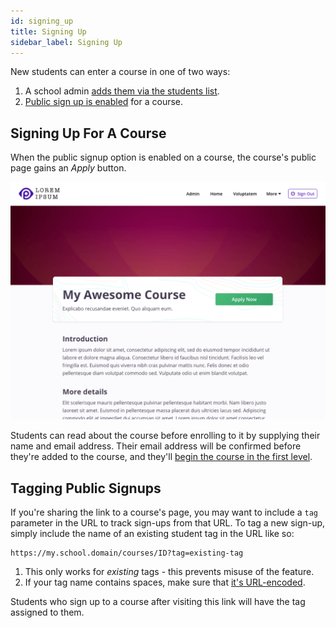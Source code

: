 ```yaml
---
id: signing_up
title: Signing Up
sidebar_label: Signing Up
---
```


New students can enter a course in one of two ways:

1. A school admin [adds them via the students list](/users/students#adding-new-students).
2. [Public sign up is enabled](/users/courses#creating-courses) for a course.

## Signing Up For A Course

When the public signup option is enabled on a course, the course's public page gains an _Apply_ button.

![Course with public signup enabled](../assets/signing_up/course_with_public_signup_dopsox.png)

Students can read about the course before enrolling to it by supplying their name and email address. Their email address
will be confirmed before they're added to the course, and they'll
[begin the course in the first level](/users/curriculum_editor#what-are-levels).

## Tagging Public Signups

If you're sharing the link to a course's page, you may want to include a `tag` parameter in the URL to track sign-ups
from that URL. To tag a new sign-up, simply include the name of an existing student tag in the URL like so:

```
https://my.school.domain/courses/ID?tag=existing-tag
```

1. This only works for _existing_ tags - this prevents misuse of the feature.
2. If your tag name contains spaces, make sure that [it's URL-encoded](http://www.utilities-online.info/urlencode/).

Students who sign up to a course after visiting this link will have the tag assigned to them.
